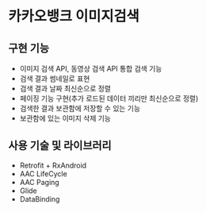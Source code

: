 # 카카오뱅크 이미지검색

## 구현 기능
* 이미지 검색 API, 동영상 검색 API 통합 검색 기능
* 검색 결과 썸네일로 표현
* 검색 결과 날짜 최신순으로 정렬
* 페이징 기능 구현(추가 로드된 데이터 끼리만 최신순으로 정렬)
* 검색한 결과 보관함에 저장할 수 있는 기능
* 보관함에 있는 이미지 삭제 기능


## 사용 기술 및 라이브러리
* Retrofit + RxAndroid
* AAC LifeCycle
* AAC Paging
* Glide
* DataBinding
